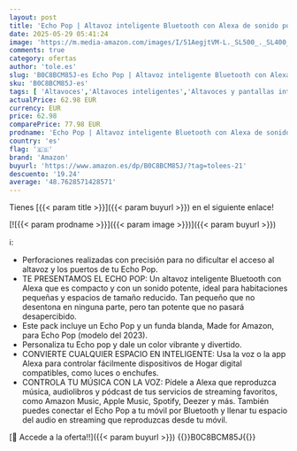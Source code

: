 ```yaml
---
layout: post
title: 'Echo Pop | Altavoz inteligente Bluetooth con Alexa de sonido potente y compacto | Antracita + funda blanda  Made for Amazon  para Echo Pop  modelo del 2023   Fosforescente'
date: 2025-05-29 05:41:24
image: 'https://m.media-amazon.com/images/I/51AegjtVM-L._SL500_._SL400_.jpg'
comments: true
category: ofertas
author: 'tole.es'
slug: 'B0C8BCM85J-es Echo Pop | Altavoz inteligente Bluetooth con Alexa de...'
sku: 'B0C8BCM85J-es'
tags: [ 'Altavoces','Altavoces inteligentes','Altavoces y pantallas inteligentes Echo','Arborist Merchandising Root','Dispositivos Amazon','Dispositivos Amazon y Accesorios','Dispositivos Amazon y accesorios','Echo Pop_ES','Electrónica','Equipos de audio y Hi-Fi','Self Service','Special Features Stores','alexa','amazon','e97153f7-7531-4959-bcaa-edabbf48d7f8_0','e97153f7-7531-4959-bcaa-edabbf48d7f8_5001','🇪🇸', ]
actualPrice: 62.98 EUR
currency: EUR
price: 62.98
comparePrice: 77.98 EUR
prodname: 'Echo Pop | Altavoz inteligente Bluetooth con Alexa de sonido potente y compacto | Antracita + funda blanda  Made for Amazon  para Echo Pop  modelo del 2023   Fosforescente'
country: 'es'
flag: '🇪🇸'
brand: 'Amazon'
buyurl: 'https://www.amazon.es/dp/B0C8BCM85J/?tag=tolees-21'
descuento: '19.24'
average: '48.7628571428571'
---
```


Tienes [{{< param title >}}]({{< param buyurl >}}) en el siguiente enlace!

[![{{< param prodname >}}]({{< param image >}})]({{< param buyurl >}})

ℹ️:

- Perforaciones realizadas con precisión para no dificultar el acceso al altavoz y los puertos de tu Echo Pop.
- TE PRESENTAMOS EL ECHO POP: Un altavoz inteligente Bluetooth con Alexa que es compacto y con un sonido potente, ideal para habitaciones pequeñas y espacios de tamaño reducido. Tan pequeño que no desentona en ninguna parte, pero tan potente que no pasará desapercibido.
- Este pack incluye un Echo Pop y un funda blanda, Made for Amazon, para Echo Pop (modelo del 2023).
- Personaliza tu Echo pop y dale un color vibrante y divertido.
- CONVIERTE CUALQUIER ESPACIO EN INTELIGENTE: Usa la voz o la app Alexa para controlar fácilmente dispositivos de Hogar digital compatibles, como luces o enchufes.
- CONTROLA TU MÚSICA CON LA VOZ: Pídele a Alexa que reproduzca música, audiolibros y pódcast de tus servicios de streaming favoritos, como Amazon Music, Apple Music, Spotify, Deezer y más. También puedes conectar el Echo Pop a tu móvil por Bluetooth y llenar tu espacio del audio en streaming que reproduzcas desde tu móvil.

[🛒 Accede a la oferta!!]({{< param buyurl >}})
{{<world>}}B0C8BCM85J{{</world>}}
